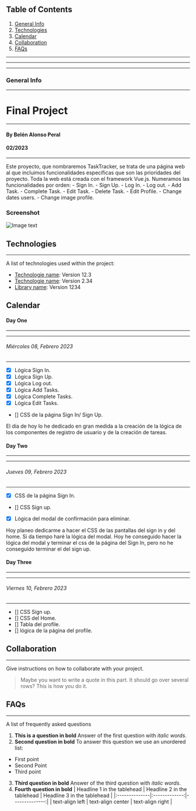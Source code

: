 ## Table of Contents
1. [General Info](#general-info)
2. [Technologies](#technologies)
3. [Calendar](#calendar)
4. [Collaboration](#collaboration)
5. [FAQs](#faqs)
***
***
***
### General Info
***
# Final Project
***
#### By Belén Alonso Peral
#### 02/2023
***
Este proyecto, que nombraremos TaskTracker, se trata de una página web al que incluimos funcionalidades específicas que son las prioridades del proyecto. Toda la web está creada con el framework Vue.js. Numeramos las funcionalidades por orden:
    - Sign In.
    - Sign Up.
    - Log In.
    - Log out.
    - Add Task.
    - Complete Task.
    - Edit Task.
    - Delete Task.
    - Edit Profile.
    - Change dates users.
    - Change image profile.

### Screenshot
![Image text]()


<!-- La información general del proyecto es importante para hacerse una idea de este más allá de la breve explicación. Markdown permite también insertar gráficos, capturas de pantalla u otras imágenes en la documentación. Para esto, basta con escribir una palabra descriptiva entre corchetes, seguida del URL de la imagen entre corchetes (sin espacios intercalados). Delante de este, pon un signo de exclamación para que Markdown lo interprete como un archivo de imagen. -->



## Technologies
***
A list of technologies used within the project:
* [Technologie name](https://example.com): Version 12.3 
* [Technologie name](https://example.com): Version 2.34
* [Library name](https://example.com): Version 1234


<!-- El formato Markdown permite crear viñetas de una lista no numerada con un asterisco (*) al principio de la línea.

Se pueden insertar enlaces en cualquier ubicación del archivo readme.md. El procedimiento es muy similar al que se sigue con un archivo de imagen, solo que sin el signo de exclamación al principio de la línea. Escribe la palabra que se enlazará entre corchetes, seguida de la ruta al sitio web también entre corchetes (y sin espacios intercalados). -->




## Calendar
#### Day One
***
***
###### Miércoles 08, Febrero 2023
***
- [x] Lógica Sign In.
- [x] Lógica Sign Up.
- [x] Lógica Log out.
- [x] Lógica Add Tasks.
- [x] Lógica Complete Tasks.
- [x] Lógica Edit Tasks.
- [] CSS de la página Sign In/ Sign Up.
  
El día de hoy lo he dedicado en gran medida a la creación de la lógica de los componentes de registro de usuario y de la creación de tareas. 

#### Day Two
***
***
###### Jueves 09, Febrero 2023
***
- [x] CSS de la página Sign In.
- [] CSS Sign up.
- [x] Lógica del modal de confirmación para eliminar.
  
Hoy planeo dedicarme a hacer el CSS de las pantallas del sign in y del home. Si da tiempo haré la lógica del modal. Hoy he conseguido hacer la lógica del modal y terminar el css de la página del Sign In, pero no he conseguido terminar el del sign up.

#### Day Three
***
***
###### Viernes 10, Febrero 2023
***
- [] CSS Sign up.
- [] CSS del Home.
- [] Tabla del profile.
- [] lógica de la página del profile.

## Collaboration
***
Give instructions on how to collaborate with your project.
> Maybe you want to write a quote in this part. 
> It should go over several rows?
> This is how you do it.

<!-- Un “>” al principio de la línea convierte el texto en una cita. -->


## FAQs
***
A list of frequently asked questions
1. **This is a question in bold**
Answer of the first question with _italic words_. 
2. __Second question in bold__ 
To answer this question we use an unordered list:
* First point
* Second Point
* Third point
3. **Third question in bold**
Answer of the third question with *italic words*.
4. **Fourth question in bold**
| Headline 1 in the tablehead | Headline 2 in the tablehead | Headline 3 in the tablehead |
|:--------------|:-------------:|--------------:|
| text-align left | text-align center | text-align right |


<!-- En el archivo readme.md también pueden utilizarse una combinación de listas ordenadas y no ordenadas. Para ello, solo tienes que continuar la lista numerada con el número correspondiente.

Como ejemplo, hemos integrado palabras y secciones de texto en cursiva y en negrita. Puedes escribir en cursiva colocando un asterisco simple (*) o un guion bajo (_) antes o después de la palabra o sección de texto en cuestión. Los asteriscos dobles o los subrayados se usan para marcar en negrita. -->

